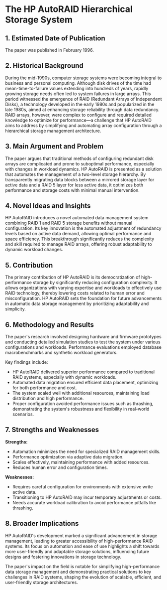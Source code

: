 # The HP AutoRAID Hierarchical Storage System

## 1. Estimated Date of Publication
The paper was published in February 1996.

## 2. Historical Background
During the mid-1990s, computer storage systems were becoming integral to business and personal computing. Although disk drives of the time had mean-time-to-failure values extending into hundreds of years, rapidly growing storage needs often led to system failures in large arrays. This period witnessed the emergence of RAID (Redundant Arrays of Independent Disks), a technology developed in the early 1980s and popularized in the late 1980s, aimed at enhancing storage reliability through data redundancy. RAID arrays, however, were complex to configure and required detailed knowledge to optimize for performance—a challenge that HP AutoRAID aims to address by simplifying and automating array configuration through a hierarchical storage management architecture.

## 3. Main Argument and Problem
The paper argues that traditional methods of configuring redundant disk arrays are complicated and prone to suboptimal performance, especially with changes in workload dynamics. HP AutoRAID is presented as a solution that automates the management of a two-level storage hierarchy. By transparently migrating data blocks between a mirrored storage layer for active data and a RAID 5 layer for less active data, it optimizes both performance and storage costs with minimal manual intervention.

## 4. Novel Ideas and Insights
HP AutoRAID introduces a novel automated data management system combining RAID 1 and RAID 5 storage benefits without manual configuration. Its key innovation is the automated adjustment of redundancy levels based on active data demand, allowing optimal performance and space efficiency. This breakthrough significantly reduces the complexity and skill required to manage RAID arrays, offering robust adaptability to dynamic workload changes.

## 5. Contribution
The primary contribution of HP AutoRAID is its democratization of high-performance storage by significantly reducing configuration complexity. It allows organizations with varying expertise and workloads to effectively use RAID technology, thereby lowering costs related to human error and misconfiguration. HP AutoRAID sets the foundation for future advancements in automatic data storage management by prioritizing adaptability and simplicity.

## 6. Methodology and Results
The paper's research involved designing hardware and firmware prototypes and conducting detailed simulation studies to test the system under various configurations and workloads. Performance evaluations employed database macrobenchmarks and synthetic workload generators. 

Key findings include:
- HP AutoRAID delivered superior performance compared to traditional RAID systems, especially with dynamic workloads.
- Automated data migration ensured efficient data placement, optimizing for both performance and cost.
- The system scaled well with additional resources, maintaining load distribution and high performance.
- Proper configuration avoided performance issues such as thrashing, demonstrating the system's robustness and flexibility in real-world scenarios.

## 7. Strengths and Weaknesses
**Strengths:**
- Automation minimizes the need for specialized RAID management skills.
- Performance optimization via adaptive data migration.
- Scales effectively, maintaining performance with added resources.
- Reduces human error and configuration times.

**Weaknesses:**
- Requires careful configuration for environments with extensive write active data.
- Transitioning to HP AutoRAID may incur temporary adjustments or costs.
- Needs accurate workload calibration to avoid performance pitfalls like thrashing.

## 8. Broader Implications
HP AutoRAID's development marked a significant advancement in storage management, leading to greater accessibility of high-performance RAID systems. Its focus on automation and ease of use highlights a shift towards more user-friendly and adaptable storage solutions, influencing future designs and fostering innovations in storage technology.

The paper's impact on the field is notable for simplifying high-performance data storage management and demonstrating practical solutions to key challenges in RAID systems, shaping the evolution of scalable, efficient, and user-friendly storage architectures.